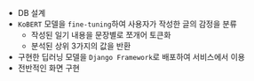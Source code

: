 - DB 설계
- `KoBERT` 모델을 `fine-tuning`하여 사용자가 작성한 글의 감정을 분류
  - 작성된 일기 내용을 문장별로 쪼개어 토큰화
  - 분석된 상위 3가지의 값을 반환
- 구현한 딥러닝 모델을 `Django Framework`로 배포하여 서비스에서 이용
- 전반적인 화면 구현